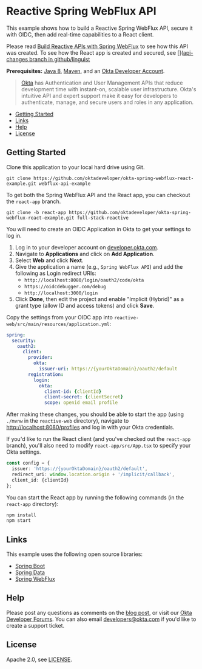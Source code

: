 # Reactive Spring WebFlux API

This example shows how to build a Reactive Spring WebFlux API, secure it with OIDC, then add real-time capabilities to a React client.

Please read [Build Reactive APIs with Spring WebFlux](https://developer.okta.com/blog/2018/09/24/reactive-apis-with-spring-webflux) to see how this API was created. To see how the React app is created and secured, see []([api-changes branch in github/linguist](/github/linguist/tree/api-changes)



**Prerequisites:** [Java 8](http://www.oracle.com/technetwork/java/javase/downloads/jdk8-downloads-2133151.html), [Maven](https://maven.apache.org), and an [Okta Developer Account](https://developer.okta.com).

> [Okta](https://developer.okta.com/) has Authentication and User Management APIs that reduce development time with instant-on, scalable user infrastructure. Okta's intuitive API and expert support make it easy for developers to authenticate, manage, and secure users and roles in any application.

* [Getting Started](#getting-started)
* [Links](#links)
* [Help](#help)
* [License](#license)

## Getting Started

Clone this application to your local hard drive using Git.

```
git clone https://github.com/oktadeveloper/okta-spring-webflux-react-example.git webflux-api-example
```

To get both the Spring WebFlux API and the React app, you can checkout the `react-app` branch.

```
git clone -b react-app https://github.com/oktadeveloper/okta-spring-webflux-react-example.git full-stack-reactive
```

You will need to create an OIDC Application in Okta to get your settings to log in. 

1. Log in to your developer account on [developer.okta.com](https://developer.okta.com).
2. Navigate to **Applications** and click on **Add Application**.
3. Select **Web** and click **Next**. 
4. Give the application a name (e.g., `Spring WebFlux API`) and add the following as Login redirect URIs:
    * `http://localhost:8080/login/oauth2/code/okta`
    * `https://oidcdebugger.com/debug`
    * `http://localhost:3000/login`
4. Click **Done**, then edit the project and enable "Implicit (Hybrid)" as a grant type (allow ID and access tokens) and click **Save**.

Copy the settings from your OIDC app into `reactive-web/src/main/resources/application.yml`:

```yaml
spring:
  security:
    oauth2:
      client:
        provider:
          okta:
            issuer-uri: https://{yourOktaDomain}/oauth2/default
        registration:
          login:
            okta:
              client-id: {clientId}
              client-secret: {clientSecret}
              scope: openid email profile
```

After making these changes, you should be able to start the app (using `./mvnw` in the `reactive-web` directory), navigate to <http://localhost:8080/profiles> and log in with your Okta credentials.

If you'd like to run the React client (and you've checked out the `react-app` branch), you'll also need to modify `react-app/src/App.tsx` to specify your Okta settings.

```typescript
const config = {
  issuer: 'https://{yourOktaDomain}/oauth2/default',
  redirect_uri: window.location.origin + '/implicit/callback',
  client_id: {clientId}
};
```

You can start the React app by running the following commands (in the `react-app` directory):

```bash
npm install
npm start
```

## Links

This example uses the following open source libraries:

* [Spring Boot](https://spring.io/projects/spring-boot)
* [Spring Data](https://spring.io/projects/spring-data)
* [Spring WebFlux](https://docs.spring.io/spring/docs/current/spring-framework-reference/web-reactive.html)

## Help

Please post any questions as comments on the [blog post](https://developer.okta.com/blog/2018/09/24/reactive-apis-with-spring-webflux), or visit our [Okta Developer Forums](https://devforum.okta.com/). You can also email developers@okta.com if you'd like to create a support ticket.

## License

Apache 2.0, see [LICENSE](LICENSE).
